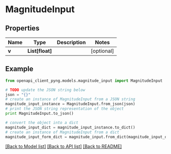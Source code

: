 # MagnitudeInput


## Properties
Name | Type | Description | Notes
------------ | ------------- | ------------- | -------------
**v** | **List[float]** |  | [optional] 

## Example

```python
from openapi_client_pyng.models.magnitude_input import MagnitudeInput

# TODO update the JSON string below
json = "{}"
# create an instance of MagnitudeInput from a JSON string
magnitude_input_instance = MagnitudeInput.from_json(json)
# print the JSON string representation of the object
print MagnitudeInput.to_json()

# convert the object into a dict
magnitude_input_dict = magnitude_input_instance.to_dict()
# create an instance of MagnitudeInput from a dict
magnitude_input_form_dict = magnitude_input.from_dict(magnitude_input_dict)
```
[[Back to Model list]](../README.md#documentation-for-models) [[Back to API list]](../README.md#documentation-for-api-endpoints) [[Back to README]](../README.md)


